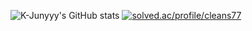 ![K-Junyyy's GitHub stats](https://github-readme-stats.vercel.app/api?username=MON1187&show_icons=true&theme=tokyonight)
[![solved.ac/profile/cleans77](http://mazassumnida.wtf/api/mini/generate_badge?boj=cleans)](https://solved.ac/cleans/)
